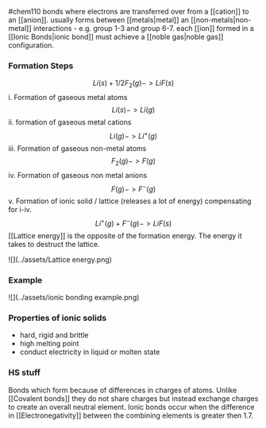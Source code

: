 #chem110 
bonds where electrons are transferred over from a [[cation]] to an [[anion]]. usually forms between [[metals|metal]] an [[non-metals|non-metal]] interactions - e.g. group 1-3 and group 6-7. each [[ion]] formed in a [[Ionic Bonds|ionic bond]] must achieve a [[noble gas|noble gas]] configuration.

### Formation Steps
$$Li(s)+1/2 F_2 (g)->LiF(s)$$
i. Formation of gaseous metal atoms
$$Li(s) ->Li(g)$$
ii. formation of gaseous metal cations
$$Li(g)->Li^+(g)$$
iii. Formation of gaseous non-metal atoms
$$F_2(g)->F(g)$$
iv. Formation of gaseous non metal anions
$$F(g)->F^-(g)$$
v. Formation of ionic solid / lattice (releases a lot of energy) compensating for i-iv. 
$$Li^+(g)+F^-(g)->LiF(s)$$
[[Lattice energy]] is the opposite of the formation energy. The energy it takes to destruct the lattice. 

![](../assets/Lattice energy.png)

### Example
![](../assets/ionic bonding example.png)

### Properties of ionic solids
- hard, rigid and brittle
- high melting point
- conduct electricity in liquid or molten state
### HS stuff
Bonds which form because of differences in charges of atoms. Unlike [[Covalent bonds]] they do not share charges but instead exchange charges to create an overall neutral element. Ionic bonds occur when the difference in [[Electronegativity]] between the combining elements is greater then 1.7.